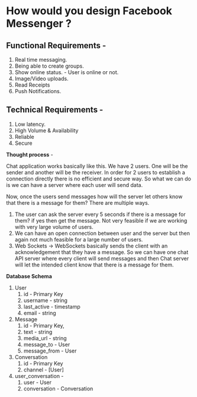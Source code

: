 # How would you design Facebook Messenger ?

## Functional Requirements -

1. Real time messaging.
2. Being able to create groups.
3. Show online status. - User is online or not.
4. Image/Video uploads.
5. Read Receipts
6. Push Notifications.

## Technical Requirements -

1. Low latency.
2. High Volume & Availability
3. Reliable
4. Secure

**Thought process** -

Chat application works basically like this. We have 2 users. One will be the sender and another will be the receiver. In order for 2 users to establish a connection directly there is no efficient and secure way. So what we can do is we can have a server where each user will send data.

Now, once the users send messages how will the server let others know that there is a message for them? There are multiple ways.

1. The user can ask the server every 5 seconds if there is a message for them? if yes then get the message. Not very feasible if we are working with very large volume of users.
2. We can have an open connection between user and the server but then again not much feasible for a large number of users.
3. Web Sockets → WebSockets basically sends the client with an acknowledgement that they have a message. So we can have one chat API server where every client will send messages and then Chat server will let the intended client know that there is a message for them.

**Database Schema**

1. User
   1. id - Primary Key
   2. username - string
   3. last_active - timestamp
   4. email - string
2. Message
   1. id - Primary Key,
   2. text - string
   3. media_url - string
   4. message_to - User
   5. message_from - User
3. Conversation
   1. id - Primary Key
   2. channel - [User]
4. user_conversation -
   1. user - User
   2. conversation - Conversation
